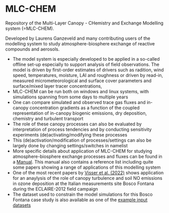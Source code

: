 # MLC-CHEM
Repository of the Multi-Layer Canopy - CHemistry and Exchange Modelling system (=MLC-CHEM). 

Developed by Laurens Ganzeveld and many contributing users of the modelling system to study atmosphere-biosphere exchange of reactive compounds and aerosols. 
* The model system is especially developed to be applied in a so-called offline set-up especially to support analysis of field observations. The model is driven by first-order estimates of drivers such as radition, wind speed, temperatures, moisture, LAI and roughness or driven by read-in, measured micrometeorological and surface cover parameters and surface/mixed layer tracer concentrations,  
* MLC-CHEM can be run both on windows and linux systems, with simulations spanning from some days to multiple years
* One can compare simulated and observed trace gas fluxes and in-canopy concentration gradients as a function of the coupled representation of in-canopy biogenic emissions, dry deposition, chemistry and turbulent transport 
* The role of these canopy processes can also be evaluated by interpretation of process tendencies and by conducting sensitivity experiments (de)activating/modifying these processes 
* This (de)activation/modification of processes/settings can also be largely done by changing settings/switches in namelist
* More specific details about application of MLC-CHEM for studying atmosphere-biosphere exchange processes and fluxes can be found in a [Manual](https://github.com/ganzeveld/MLC-CHEM/blob/f09148c428623f02c8abdc83506b2f7dbd29a2b6/documentation/Manual_MLC_CHEMv5.pdf). This  manual also contains a reference list including quite some papers showing a range of applications of this modelling system 
* One of the most recent papers by [Visser et al. (2022)](https://github.com/ganzeveld/MLC-CHEM/blob/c0d13c1c11b3495a582ec493c03720d2b8a271ec/documentation/Visser%20et%20al.%20O3%20deposition%20impact%20assessment%20and%20O3%20flux%20partioning%20acp-21-18393-2021.pdf) shows application for an anaylysis of the role of canopy turbulence and soil NO emissions in ozone deposition at the Italian measurements site Bosco Fontana during the ECLAIRE-2012 field campaign 
* The dataset used to constrain the model simulations for this Bosco Fontana case study is also available as one of the [example input datasets](https://github.com/ganzeveld/MLC-CHEM/blob/d84e8fd8967e9c55eee8e3fa69d025b607c737a5/input/BFt_20120624_20120711.inp)  
